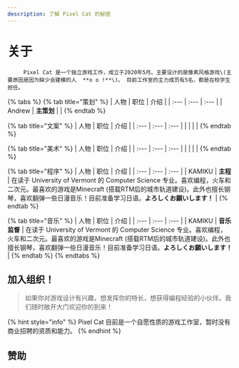 ```yaml
---
description: 了解 Pixel Cat 的秘密
---
```


# 关于

         Pixel Cat 是一个独立游戏工作，成立于2020年5月。主要设计的是像素风格游戏\(主要原因是因为缺少会建模的人  **o o !**\)。 目前工作室的主力成员有5名，都是在校学生担任。

{% tabs %}
{% tab title="策划" %}
| 人物 | 职位 | 介绍 |
| :--- | :--- | :--- |
| Andrew | **主策划** |  |
{% endtab %}

{% tab title="文案" %}
| 人物 | 职位 | 介绍 |
| :--- | :--- | :--- |
|  |  |  |
{% endtab %}

{% tab title="美术" %}
| 人物 | 职位 | 介绍 |
| :--- | :--- | :--- |
|  |  |  |
{% endtab %}

{% tab title="程序" %}
| 人物 | 职位 | 介绍 |
| :--- | :--- | :--- |
| KAMIKU | **主程** | 在读于 University of Vermont 的 Computer Science 专业。喜欢编程，火车和二次元。最喜欢的游戏是Minecraft \(搭载RTM后的城市轨道建设\)。此外也擅长钢琴，喜欢翻弹一些日漫音乐！目前准备学习日语。**よろしくお願いします！** |
{% endtab %}

{% tab title="音乐" %}
| 人物 | 职位 | 介绍 |
| :--- | :--- | :--- |
| KAMIKU | **音乐监督** | 在读于 University of Vermont 的 Computer Science 专业。喜欢编程，火车和二次元。最喜欢的游戏是Minecraft \(搭载RTM后的城市轨道建设\)。此外也擅长钢琴，喜欢翻弹一些日漫音乐！目前准备学习日语。**よろしくお願いします！** |
{% endtab %}
{% endtabs %}

## 加入组织！

> 如果你对游戏设计有兴趣，想发挥你的特长，想获得编程经验的小伙伴。我们随时敞开大门欢迎你的到来！

{% hint style="info" %}
Pixel Cat 目前是一个自愿性质的游戏工作室，暂时没有商业招聘的资质和能力。
{% endhint %}

## 赞助

